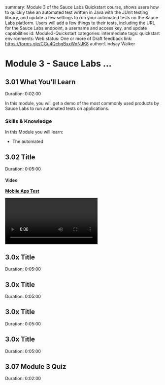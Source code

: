 <!-- Copy this file into tools/site/coursenameFolder & start editing -->

summary: Module 3 of the Sauce Labs Quickstart course, shows users how to quickly take an automated test written in Java with the JUnit testing library, and update a few settings to run your automated tests on the Sauce Labs platform. Users will add a few things to their tests, including the URL for the Sauce Labs endpoint, a username and access key, and update capabilities
id: Module3-Quickstart
categories: intermediate
tags: quickstart
environments: Web
status: One or more of Draft
feedback link: https://forms.gle/CGu4QchgBxxWnNJK8
author:Lindsay Walker
<!-- ------------------------ -->
# Module 3 - Sauce Labs ...

<!-- ------------------------ -->
## 3.01 What You'll Learn
Duration: 0:02:00

In this module, you will get a demo of the most commonly used products by Sauce Labs to run automated tests on applications.


### Skills & Knowledge

In this Module you will learn:

*   The automated


<!-- ------------------------ -->
## 3.02 Title
Duration: 0:05:00

#### Video  
**[Mobile App Test](https://www.youtube.com/watch?v=YLt-uQ-30WM&t=1s
)**

<video id="YLt-uQ-30WM&t=1s"></video>

<!-- ------------------------ -->
## 3.0x Title
Duration: 0:05:00

<!-- ------------------------ -->
## 3.0x Title
Duration: 0:05:00

<!-- ------------------------ -->
## 3.0x Title
Duration: 0:05:00

<!-- ------------------------ -->
## 3.0x Title
Duration: 0:05:00



<!-- ------------------------ -->
## 3.07 Module 3 Quiz
Duration: 0:02:00
![]()
